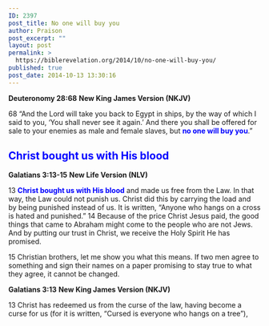 ```yaml
---
ID: 2397
post_title: No one will buy you
author: Praison
post_excerpt: ""
layout: post
permalink: >
  https://biblerevelation.org/2014/10/no-one-will-buy-you/
published: true
post_date: 2014-10-13 13:30:16
---
```

<strong>Deuteronomy 28:68</strong>
<strong> New King James Version (NKJV)</strong>

68 “And the Lord will take you back to Egypt in ships, by the way of which I said to you, ‘You shall never see it again.’ And there you shall be offered for sale to your enemies as male and female slaves, but <span style="color: #0000ff;"><strong>no one will buy you</strong></span>.”
<h2><span style="color: #0000ff;">Christ bought us with His blood</span></h2>
<strong>Galatians 3:13-15</strong>
<strong> New Life Version (NLV)</strong>

13 <span style="color: #0000ff;"><strong>Christ bought us with His blood</strong></span> and made us free from the Law. In that way, the Law could not punish us. Christ did this by carrying the load and by being punished instead of us. It is written, “Anyone who hangs on a cross is hated and punished.” 14 Because of the price Christ Jesus paid, the good things that came to Abraham might come to the people who are not Jews. And by putting our trust in Christ, we receive the Holy Spirit He has promised.

15 Christian brothers, let me show you what this means. If two men agree to something and sign their names on a paper promising to stay true to what they agree, it cannot be changed.

<strong>Galatians 3:13</strong>
<strong> New King James Version (NKJV)</strong>

13 Christ has redeemed us from the curse of the law, having become a curse for us (for it is written, “Cursed is everyone who hangs on a tree”),